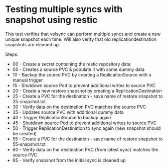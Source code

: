 # Testing multiple syncs with snapshot using restic

This test verifies that volsync can perform multiple syncs and
create a new unique snapshot each time.  Will also verify that
old replicationdestination snapshots are cleaned up.

Steps:

- 00 - Create a secret containing the restic repository data
- 05 - Creates a source PVC & populate it with some dummy data
- 10 - Backup the source PVC by creating a ReplicationSource with a manual trigger
- 15 - Shutdown source Pod to prevent additional writes to source PVC
- 20 - Create a new restore snapshot by creating a ReplicationDestination
- 25 - Create a PVC for the destination - save name of restore snapshot to 25-snapshot.txt
- 30 - Verify data on the destination PVC matches the source PVC
- 35 - Updates source PVC with additional dummy data
- 40 - Trigger ReplicationSource to backup again
- 45 - Shutdown source Pod to prevent additional writes to source PVC
- 50 - Trigger ReplicationDestination to sync again (new snapshot should be created)
- 55 - Create a PVC for the destination - save name of restore snapshot to 55-snapshot.txt
- 60 - Verify data on the destination PVC (from latest sync) matches the source PVC
- 65 - Verify snapshot from the initial sync is cleaned up
